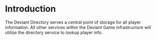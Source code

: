 # Introduction

The Deviant Directory serves a central point of storage for all player information. All other services 
within the Deviant Game infrastructure will utilize the directory service to lookup player info.